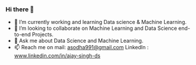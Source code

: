 ### Hi there 👋

<!--
**asodha991/asodha991** is a ✨ _special_ ✨ repository because its `README.md` (this file) appears on your GitHub profile.

-->

- 🔭 I’m currently working and learning Data science & Machine Learning.
- 👯 I’m looking to collaborate on Machine Learning and Data Science end-to-end Projects.
- 💬 Ask me about Data Science and Machine Learning.
- 📫 Reach me on mail: asodha991@gmail.com LinkedIn : www.linkedin.com/in/ajay-singh-ds
